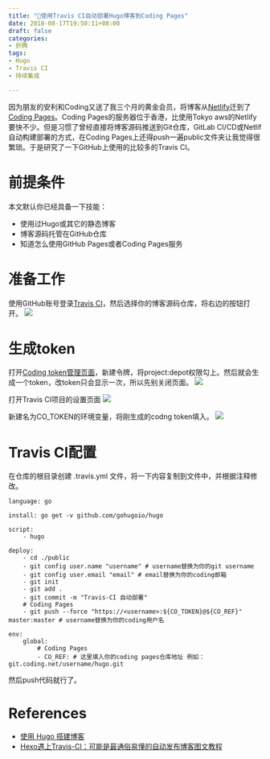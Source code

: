 ```yaml
---
title: "🚀使用Travis CI自动部署Hugo博客到Coding Pages"
date: 2018-08-17T19:50:11+08:00
draft: false
categories:
- 折腾
tags:
- Hugo
- Travis CI
- 持续集成

---
```


因为朋友的安利和Coding又送了我三个月的黄金会员，将博客从[Netlify](https://www.netlify.com/ "Netlify: All-in-one platform for automating modern web projects.")迁到了[Coding Pages](https://coding.net/pages/ "Coding Pages | 静态页面托管服务")。Coding Pages的服务器位于香港，比使用Tokyo aws的Netlify要快不少。但是习惯了曾经直接将博客源码推送到Git仓库，GitLab CI/CD或Netlif自动构建部署的方式，在Coding Pages上还得push一遍public文件夹让我觉得很繁琐。于是研究了一下GitHub上使用的比较多的Travis CI。

<!--more-->

# 前提条件

本文默认你已经具备一下技能：

- 使用过Hugo或其它的静态博客
- 博客源码托管在GitHub仓库
- 知道怎么使用GitHub Pages或者Coding Pages服务

# 准备工作
使用GitHub账号登录[Travis CI](https://travis-ci.org/)，然后选择你的博客源码仓库，将右边的按钮打开。
![](https://hesay-me-1251211798.file.myqcloud.com/img/using-travis-ci-deploy-hugo-blog-to-coding-pages/travis-ci.png)


# 生成token
打开[Coding token管理页面](https://coding.net/user/account/setting/tokens)，新建令牌，将project:depot权限勾上。然后就会生成一个token，改token只会显示一次，所以先别关闭页面。
![](https://hesay-me-1251211798.file.myqcloud.com/img/using-travis-ci-deploy-hugo-blog-to-coding-pages/coding-token.png)


打开Travis CI项目的设置页面
![](https://hesay-me-1251211798.file.myqcloud.com/img/using-travis-ci-deploy-hugo-blog-to-coding-pages/travis-ci1.png)


新建名为CO_TOKEN的环境变量，将刚生成的codng token填入。
![](https://hesay-me-1251211798.file.myqcloud.com/img/using-travis-ci-deploy-hugo-blog-to-coding-pages/token-setting.png)

# Travis CI配置
在仓库的根目录创建 .travis.yml 文件，将一下内容复制到文件中，并根据注释修改。
```
language: go

install: go get -v github.com/gohugoio/hugo

script:
    - hugo
    
deploy:
    - cd ./public
    - git config user.name "username" # username替换为你的git username
    - git config user.email "email" # email替换为你的coding邮箱
    - git init
    - git add .
    - git commit -m "Travis-CI 自动部署"
    # Coding Pages
    - git push --force "https://<username>:${CO_TOKEN}@${CO_REF}" master:master # username替换为你的coding用户名

env:
    global:
        # Coding Pages
        - CO_REF: # 这里填入你的coding pages仓库地址 例如：git.coding.net/username/hugo.git    
```
然后push代码就行了。

# References
- [使用 Hugo 搭建博客](https://segmentfault.com/a/1190000012975914)
- [Hexo遇上Travis-CI：可能是最通俗易懂的自动发布博客图文教程](https://juejin.im/post/5a1fa30c6fb9a045263b5d2a)